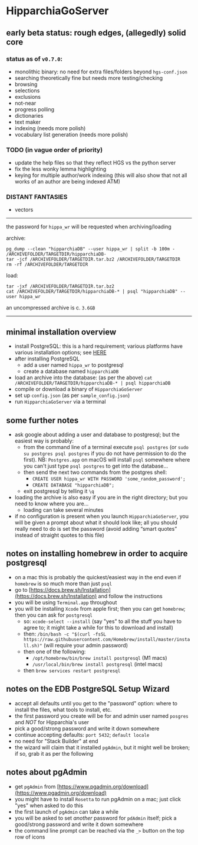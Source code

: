 # HipparchiaGoServer

## early beta status: rough edges, (allegedly) solid core

### status as of `v0.7.0`:

* monolithic binary: no need for extra files/folders beyond `hgs-conf.json`
* searching theoretically fine but needs more testing/checking
* browsing 
* selections 
* exclusions 
* not-near
* progress polling 
* dictionaries
* text maker
* indexing (needs more polish)
* vocabulary list generation (needs more polish)

### TODO (in vague order of priority)

* update the help files so that they reflect HGS vs the python server
* fix the less wonky lemma highlighting
* keying for multiple author/work indexing (this will also show that not all works of an author are being indexed ATM)

### DISTANT FANTASIES
* vectors

---

the password for `hippa_wr` will be requested when archiving/loading

archive:
```
pg_dump --clean "hipparchiaDB" --user hippa_wr | split -b 100m - /ARCHIVEFOLDER/TARGETDIR/hipparchiaDB-
tar -jcf /ARCHIVEFOLDER/TARGETDIR.tar.bz2 /ARCHIVEFOLDER/TARGETDIR
rm -rf /ARCHIVEFOLDER/TARGETDIR
```

load:
```
tar -jxf /ARCHIVEFOLDER/TARGETDIR.tar.bz2
cat /ARCHIVEFOLDER/TARGETDIR/hipparchiaDB-* | psql "hipparchiaDB" --user hippa_wr
```

an uncompressed archive is c. `3.6GB`

---

## minimal installation overview

- install PostgreSQL: this is a hard requirement; various platforms have various installation options; see [HERE](https://www.postgresql.org/download/)
- after installing PostgreSQL
  - add a user named `hippa_wr` to postgresql
  - create a database named `hipparchiaDB`
- load an archive into the database: (as per the above) `cat /ARCHIVEFOLDER/TARGETDIR/hipparchiaDB-* | psql hipparchiaDB`
- compile or download a binary of `HipparchiaGoServer`
- set up `config.json` (as per `sample_config.json`)
- run `HipparchiaGoServer` via a terminal

## some further notes

- ask google about adding a user and database to postgresql; but the easiest way is probably:
  - from the command line of a terminal execute `psql postgres` (or `sudo su postgres psql postgres` if you do not have permission to do the first). NB: `Postgres.app` on macOS will install `psql` somewhere where you can't just type `psql postgres` to get into the database...
  - then send the next two commands from the postgres shell:
    - `CREATE USER hippa_wr WITH PASSWORD 'some_random_password';`
    - `CREATE DATABASE "hipparchiaDB";`
  - exit postgresql by telling it `\q`
- loading the archive is also easy if you are in the right directory; but you need to know where you are...
  - loading can take several minutes
- if no configuration is present when you launch `HipparchiaGoServer`, you will be given a prompt about what it should look like; all you should really need to do is set the password (avoid adding “smart quotes” instead of straight quotes to this file)


## notes on installing homebrew in order to acquire postgresql
- on a mac this is probably the quickest/easiest way in the end even if `homebrew` is so much more than just `psql`
- go to [https://docs.brew.sh/Installation](https://docs.brew.sh/Installation) and follow the instructions
- you will be using `Terminal.app` throughout
- you will be installing `Xcode` from apple first; then you can get `homebrew`; then you can ask for `postgresql`
  - so: `xcode-select --install` (say "yes" to all the stuff you have to agree to; it might take a while for this to download and install) 
  - then: `/bin/bash -c "$(curl -fsSL https://raw.githubusercontent.com/Homebrew/install/master/install.sh)"` (will require your admin password)
  - then one of the following: 
    - `/opt/homebrew/bin/brew install postgresql` (M1 macs) 
    - `/usr/local/bin/brew install postgresql` (intel macs)
  - then `brew services restart postgresql`

## notes on the EDB PostgreSQL Setup Wizard

- accept all defaults until you get to the "password" option: where to install the files, what tools to install, etc. 
- the first password you create will be for and admin user named `posgres` and *NOT* for Hipparchia's user
- pick a good/strong password and write it down somewhere
- continue accepting defaults: `port 5432`; `default locale`
- no need for "Stack Builder" at end
- the wizard will claim that it installed `pgAdmin`, but it might well be broken; if so, grab it as per the following

## notes about pgAdmin

- get `pgAdmin` from [https://www.pgadmin.org/download](https://www.pgadmin.org/download)
- you might have to install `Rosetta` to run pgAdmin on a mac; just click "yes" when asked to do this
- the first launch of `pgAdmin` can take a while
- you will be asked to set *another* password for `pdAdmin` itself; pick a good/strong password and write it down somewhere
- the command line prompt can be reached via the `_>` button on the top row of icons
